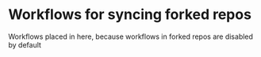 # Workflows for syncing forked repos

Workflows placed in here, because workflows in forked repos are disabled by default
